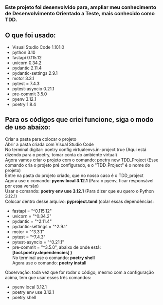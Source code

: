 ### Este projeto foi desenvolvido para, ampliar meu conhecimento de Desenvolvimento Orientado a Teste, mais conhecido como TDD.
## O que foi usado: </br>
- Visual Studio Code 1.101.0</br>
- python 3.10</br>
- fastapi 0.115.12</br>
- uvicorn 0.34.2</br>
- pydantic 2.11.4</br>
- pydantic-settings 2.9.1</br>
- motor 3.3.1</br>
- pytest = 7.4.3</br>
- pytest-asyncio 0.21.1</br>
- pre-commit 3.5.0</br>
- pyenv 3.12.1</br>
- poetry 1.8.4</br>

## Para os códigos que criei funcione, siga o modo de uso abaixo:</br>
Criar a pasta para colocar o projeto</br>
Abrir a pasta criada com Visual Studio Code</br>
No terminal digitar: poetry config virtualenvs.in-project true (Aqui está dizendo para o poetry, tomar conta do ambiente virtual)</br>
Agora vamos criar o projeto com o comando:  poetry new TDD_Project (Esse comando cria o projeto pré configurado, e o "TDD_Project" é o nome do projeto)</br>
Entre na pasta do projeto criado, que no nosso caso é o TDD_project</br>
Agora use o comando: <b>pyenv local 3.12.1</b> (Para o pyenv, ficar responsável por essa versão)</br>
Usar o comando: <b>poetry env use 3.12.1</b> (Para dizer que eu quero o Python 3.12.1)</br>
Colocar dentro desse arquivo: <b>pyproject.toml</b> (colar essas dependências:</br> 
- fastapi = "^0.115.12"</br>
- uvicorn = "^0.34.2"</br>
- pydantic = "^2.11.4"</br>
- pydantic-settings = "^2.9.1"</br>
- motor = "^3.3.1"</br>
- pytest = "^7.4.3"</br>
- pytest-asyncio = "^0.21.1"</br>
- pre-commit = "^3.5.0",
abaixo de onde está: <b>[tool.poetry.dependencies] )</b></br>
No terminal use o comando: <b>poetry shell</b></br>
Agora use o comando: <b>poetry install</b></br>

Observação: toda vez que for rodar o código, mesmo com a configuração acima, tem que usar esses três comandos: </br>
- pyenv local 3.12.1</br>
- poetry env use 3.12.1</br>
- poetry shell
